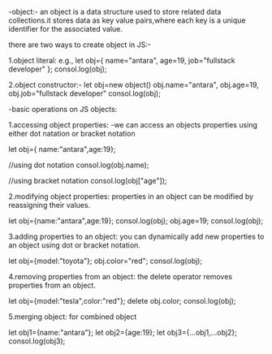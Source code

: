 -object:-
an object is a data structure used to store related data collections.it stores data as key value pairs,where each key is a unique identifier for the associated value.

there are two ways to create object in JS:-

1.object literal:
e.g., let obj={
      name="antara",
      age=19,
      job="fullstack developer"
};
      consol.log(obj);
     
2.object constructor:-
let obj=new object()
obj.name="antara",
obj.age=19,
obj.job="fullstack developer"
consol.log(obj);

-basic operations on JS objects:

1.accessing object properties:
-we can access an objects properties using either dot natation or bracket notation

let obj={ name:"antara",age:19};

//using dot notation
consol.log(obj.name);

//using bracket notation
consol.log(obj["age"]);

2.modifying object properties:
properties in an object can be modified by reassigning their values.

let obj={name:"antara",age:19};
consol.log(obj);
obj.age=19;
consol.log(obj);

3.adding properties to an object:
you can dynamically add new properties to an object using dot or bracket notation.

let obj={model:"toyota"};
obj.color="red";
consol.log(obj);

4.removing properties from an object:
the delete operator removes properties from an object.

let obj={model:"tesla",color:"red"};
delete obj.color;
consol.log(obj);

5.merging object:
for combined object

let obj1={name:"antara"};
let obj2={age:19};
let obj3={...obj1,...obj2};
consol.log(obj3);
